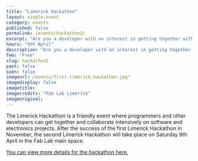 ```yaml
---
title: "Limerick Hackathon"
layout: single-event
category: events
published: false
permalink: /events/hackathon2/
excerpt: "Are you a developer with an interest in getting together with other developers to hack for fun?"
hours: "9th April"
description: "Are you a developer with an interest in getting together with other developers to hack for fun?"
fee: "Free"
slug: hackathon2
past: false
soon: false
imageurl: /events/first-limerick-hackathon.jpg"
imagedisplay: false
imagetitle:
imagecredits: "Fab Lab Limerick"
imageoriginal:
---
```


The Limerick Hackathon is a friendly event where programmers and other developers can get together and collaborate intensively on software and electronics projects. After the success of the first Limerick Hackathon in November, the second Limerick Hackathon will take place on Saturday 9th April in the Fab Lab main space.

[You can view more details for the hackathon here.](http://limerickhackathon.com/)
